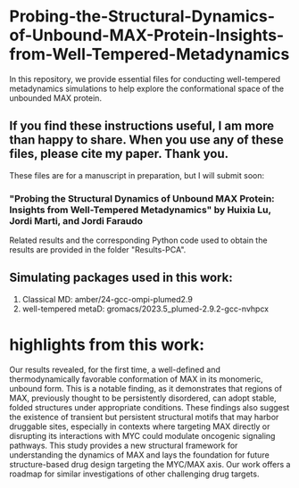 # Probing-the-Structural-Dynamics-of-Unbound-MAX-Protein-Insights-from-Well-Tempered-Metadynamics

In this repository, we provide essential files for conducting well-tempered metadynamics simulations to help explore the conformational space of the unbounded MAX protein. 

## If you find these instructions useful, I am more than happy to share. When you use any of these files, please cite my paper. Thank you.
These files are for a manuscript in preparation, but I will submit soon:

### "Probing the Structural Dynamics of Unbound MAX Protein: Insights from Well-Tempered Metadynamics" by Huixia Lu, Jordi Marti, and Jordi Faraudo

Related results and the corresponding Python code used to obtain the results are provided in the folder "Results-PCA".

## Simulating packages used in this work:

1. Classical MD: amber/24-gcc-ompi-plumed2.9
2. well-tempered metaD: gromacs/2023.5_plumed-2.9.2-gcc-nvhpcx


# highlights from this work:

Our results revealed, for the first time, a well-defined and thermodynamically favorable conformation of MAX in its monomeric, unbound form. This is a notable finding, as it demonstrates that regions of MAX, previously thought to be persistently disordered, can adopt stable, folded structures under appropriate conditions. These findings also suggest the existence of transient but persistent structural motifs that may harbor druggable sites, especially in contexts where targeting MAX directly or disrupting its interactions with MYC could modulate oncogenic signaling pathways.
This study provides a new structural framework for understanding the dynamics of MAX and lays the foundation for future structure-based drug design targeting the MYC/MAX axis. Our work offers a roadmap for similar investigations of other challenging drug targets.

